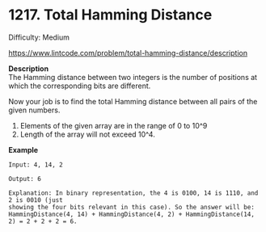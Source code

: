 # 1217. Total Hamming Distance

Difficulty: Medium

https://www.lintcode.com/problem/total-hamming-distance/description

**Description**  
The Hamming distance between two integers is the number of positions at which the corresponding bits are different.

Now your job is to find the total Hamming distance between all pairs of the given numbers.

1. Elements of the given array are in the range of 0 to 10^9
2. Length of the array will not exceed 10^4.

**Example**  
```
Input: 4, 14, 2

Output: 6

Explanation: In binary representation, the 4 is 0100, 14 is 1110, and 2 is 0010 (just
showing the four bits relevant in this case). So the answer will be:
HammingDistance(4, 14) + HammingDistance(4, 2) + HammingDistance(14, 2) = 2 + 2 + 2 = 6.
```
